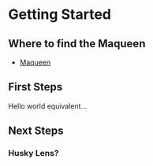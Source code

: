 # Getting Started

## Where to find the Maqueen
* [Maqueen](https://www.dfrobot.com/product-2027.html)
## First Steps

Hello world equivalent...

## Next Steps

### Husky Lens?
